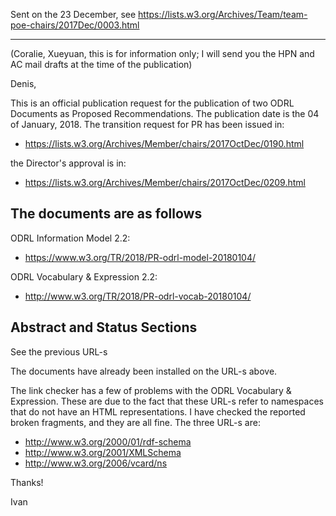 Sent on the 23 December, see https://lists.w3.org/Archives/Team/team-poe-chairs/2017Dec/0003.html

----


(Coralie, Xueyuan, this is for information only; I will send you the HPN and AC mail drafts at the time of the publication)

Denis,

This is an official publication request for the publication of two ODRL Documents as Proposed Recommendations. The publication date is the 04 of January, 2018. The transition request for PR has been issued in:
- https://lists.w3.org/Archives/Member/chairs/2017OctDec/0190.html

the Director's approval is in:
- https://lists.w3.org/Archives/Member/chairs/2017OctDec/0209.html


The documents are as follows
----------------------------

ODRL Information Model 2.2:
- https://www.w3.org/TR/2018/PR-odrl-model-20180104/

ODRL Vocabulary & Expression 2.2:
- http://www.w3.org/TR/2018/PR-odrl-vocab-20180104/

Abstract and Status Sections
----------------------------

See the previous URL-s

The documents have already been installed on the URL-s above.

The link checker has a few of problems with the ODRL Vocabulary & Expression. These are due to the fact that these URL-s refer to namespaces that do not have an HTML representations. I have checked the reported broken fragments, and they are all fine. The three URL-s are:

- http://www.w3.org/2000/01/rdf-schema
- http://www.w3.org/2001/XMLSchema
- http://www.w3.org/2006/vcard/ns


Thanks!

Ivan
